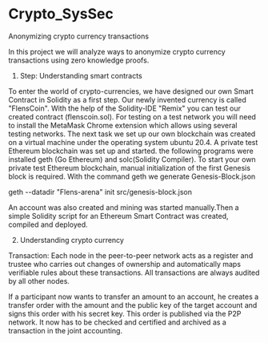 # Crypto_SysSec
Anonymizing crypto currency transactions

In this project we will analyze ways to anonymize crypto currency transactions using zero knowledge proofs.
1. Step: Understanding smart contracts

To enter the world of crypto-currencies, we have designed our own Smart Contract in Solidity as a first step. Our newly invented currency is called "FlensCoin". With the help of the Solidity-IDE "Remix" you can test our created contract (flenscoin.sol). For testing on a test network you will need to install the MetaMask Chrome extension which allows using several testing networks.
The next task we set up our own blockchain was created on a virtual machine under the operating system ubuntu 20.4. A private test Ethereum blockchain was set up and started.
the following programs were installed geth (Go Ethereum) and solc(Solidity Compiler). To start your own private test Ethereum blockchain, manual initialization of the first Genesis block is required.
With the command geth we generate Genesis-Block.json

 geth --datadir "Flens-arena" init src/genesis-block.json

An account was also created and mining was started manually.Then a simple Solidity script for an Ethereum Smart Contract was created, compiled and deployed.

2. Understanding crypto currency

Transaction: Each node in the peer-to-peer network acts as a register and trustee who carries out changes of ownership and automatically maps verifiable rules about these transactions. All transactions are always audited by all other nodes.

If a participant now wants to transfer an amount to an account, he creates a transfer order with the amount and the public key of the target account and signs this order with his secret key. This order is published via the P2P network. It now has to be checked and certified and archived as a transaction in the joint accounting.

